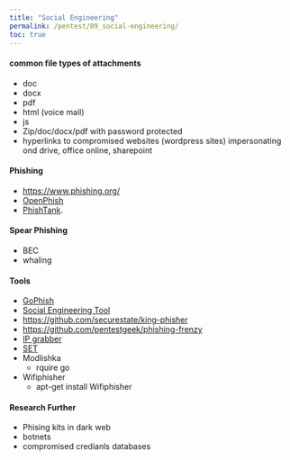 ```yaml
---
title: "Social Engineering"
permalink: /pentest/09_social-engineering/
toc: true
---
```


#### common file types of attachments
- doc
- docx
- pdf
- html (voice mail)
- js
- Zip/doc/docx/pdf with password protected
- hyperlinks to compromised websites (wordpress sites) impersonating ond drive, office online, sharepoint

#### Phishing
- https://www.phishing.org/
- [OpenPhish](https://openphish.com)
- [PhishTank](https://www.phishtank.com).

#### Spear Phishing
- BEC
- whaling
#### Tools
- [GoPhish](https://getgophish.com/)
- [Social Engineering Tool](https://www.trustedsec.com/tools/the-social-engineer-toolkit-set/)
- https://github.com/securestate/king-phisher
- https://github.com/pentestgeek/phishing-frenzy
- [IP grabber](http://www.fuglekos.com/ip-grabber/index.html)
- [SET](https://github.com/trustedsec/social-engineer-toolkit)
- Modlishka
  - rquire go
- Wifiphisher
  - apt-get install Wifiphisher


#### Research Further
- Phising kits in dark web
- botnets
- compromised credianls databases
